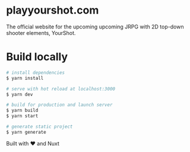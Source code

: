 # playyourshot.com

The official website for the upcoming upcoming JRPG with 2D top-down shooter elements, YourShot. 

# Build locally

```bash
# install dependencies
$ yarn install

# serve with hot reload at localhost:3000
$ yarn dev

# build for production and launch server
$ yarn build
$ yarn start

# generate static project
$ yarn generate
```

Built with :heart: and Nuxt
